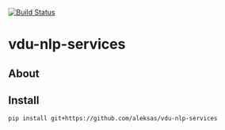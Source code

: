 [![Build Status](https://travis-ci.org/aleksas/vdu-nlp-services.svg?branch=master)](https://travis-ci.org/aleksas/vdu-nlp-services)

# vdu-nlp-services

## About

## Install
```bash
pip install git+https://github.com/aleksas/vdu-nlp-services
```
